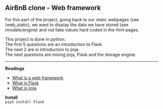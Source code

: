 <h2>AirBnB clone - Web framework</h2>

For this part of the project, going back to our static webpages (see /web_static), we want to display the data we have stored (see /models/engine) and not fake values hard coded in the html pages.  

This project is done in python.  
The first 5 questions are an introduction to Flask.  
The next 2 are in introduction to jinja.  
The next questions are mixing jinja, Flask and the storage engine.  

______
**Readings**  
- [What is a web framework](https://jeffknupp.com/blog/2014/03/03/what-is-a-web-framework/)
- [What is Flask](http://flask.pocoo.org/docs/0.12/quickstart/)  
- [What is jinja](http://jinja.pocoo.org/docs/2.9/templates/)  

**Install**  
`pip3 install Flask`